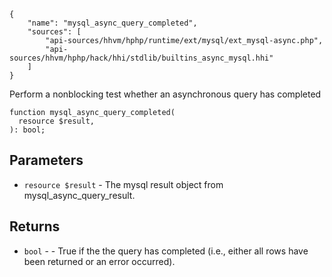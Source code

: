 ``` yamlmeta
{
    "name": "mysql_async_query_completed",
    "sources": [
        "api-sources/hhvm/hphp/runtime/ext/mysql/ext_mysql-async.php",
        "api-sources/hhvm/hphp/hack/hhi/stdlib/builtins_async_mysql.hhi"
    ]
}
```




Perform a nonblocking test whether an asynchronous query has completed




``` Hack
function mysql_async_query_completed(
  resource $result,
): bool;
```




## Parameters




+ ` resource $result ` - The mysql result object from
  mysql_async_query_result.




## Returns




* ` bool ` - - True if the the query has completed (i.e., either all rows
  have been returned or an error occurred).
<!-- HHAPIDOC -->
